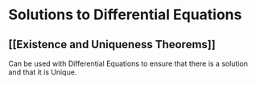# Solutions to Differential Equations
## [[Existence and Uniqueness Theorems]]
Can be used with Differential Equations to ensure that there is a solution and that it is Unique.